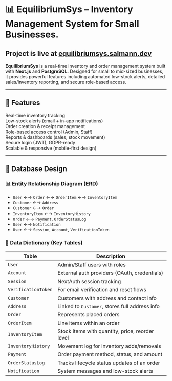 # 📊 EquilibriumSys – Inventory Management System for Small Businesses.

## Project is live at [equilibriumsys.salmann.dev](https://equilibriumsys.salmann.dev)

**EquilibriumSys** is a real-time inventory and order management system built with **Next.js** and **PostgreSQL**. Designed for small to mid-sized businesses, it provides powerful features including automated low-stock alerts, detailed sales/inventory reporting, and secure role-based access.

---

## 🧩 Features

 Real-time inventory tracking  
 Low-stock alerts (email + in-app notifications)  
 Order creation & receipt management  
 Role-based access control (Admin, Staff)  
 Reports & dashboards (sales, stock movement)  
 Secure login (JWT), GDPR-ready  
 Scalable & responsive (mobile-first design)  

---

## 🧩 Database Design

### 📊 Entity Relationship Diagram (ERD)

- `User` ←→ `Order` ←→ `OrderItem` ←→ `InventoryItem`
- `Customer` ←→ `Address`
- `Customer` ←→ `Order`
- `InventoryItem` ←→ `InventoryHistory`
- `Order` ←→ `Payment`, `OrderStatusLog`
- `User` ←→ `Notification`
- `User` ←→ `Session`, `Account`, `VerificationToken`

### 📘 Data Dictionary (Key Tables)

| Table              | Description                                      |
|--------------------|--------------------------------------------------|
| `User`             | Admin/Staff users with roles                     |
| `Account`          | External auth providers (OAuth, credentials)     |
| `Session`          | NextAuth session tracking                        |
| `VerificationToken`| For email verification and reset flows           |
| `Customer`         | Customers with address and contact info          |
| `Address`          | Linked to `Customer`, stores full address info   |
| `Order`            | Represents placed orders                         |
| `OrderItem`        | Line items within an order                       |
| `InventoryItem`    | Stock items with quantity, price, reorder level  |
| `InventoryHistory` | Movement log for inventory adds/removals         |
| `Payment`          | Order payment method, status, and amount         |
| `OrderStatusLog`   | Tracks lifecycle status updates of an order      |
| `Notification`     | System messages and low-stock alerts             |


